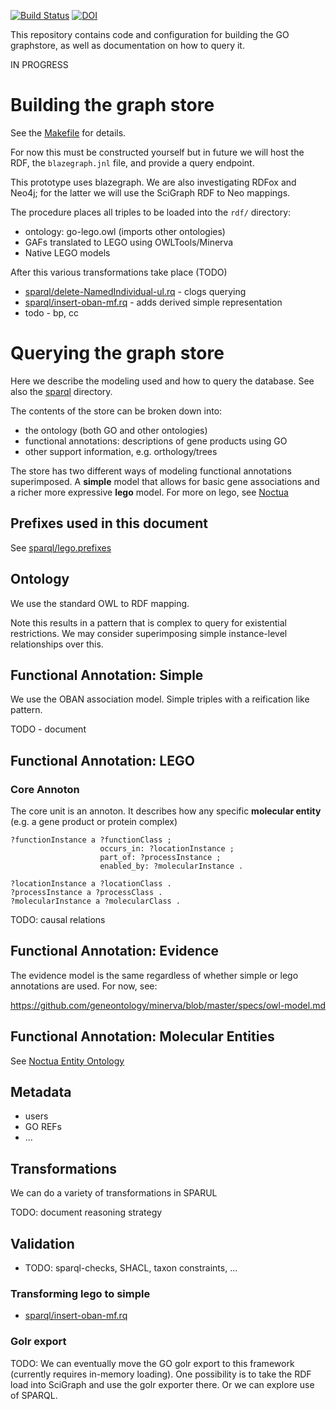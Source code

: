 [![Build Status](https://travis-ci.org/cmungall/go-graphstore.svg?branch=master)](https://travis-ci.org/cmungall/go-graphstore)
[![DOI](https://zenodo.org/badge/13996/cmungall/go-graphstore.svg)](https://zenodo.org/badge/latestdoi/13996/cmungall/go-graphstore)

This repository contains code and configuration for building the GO
graphstore, as well as documentation on how to query it.

IN PROGRESS

# Building the graph store

See the [Makefile](Makefile) for details.

For now this must be constructed yourself but in future we will host
the RDF, the `blazegraph.jnl` file, and provide a query endpoint.

This prototype uses blazegraph. We are also investigating RDFox and
Neo4j; for the latter we will use the SciGraph RDF to Neo mappings.

The procedure places all triples to be loaded into the `rdf/` directory:

 * ontology: go-lego.owl (imports other ontologies)
 * GAFs translated to LEGO using OWLTools/Minerva
 * Native LEGO models

After this various transformations take place (TODO)

 * [sparql/delete-NamedIndividual-ul.rq](sparql/delete-NamedIndividual-ul.rq) - clogs querying
 * [sparql/insert-oban-mf.rq](sparql/insert-oban-mf.rq) - adds derived simple representation
 * todo - bp, cc 

# Querying the graph store

Here we describe the modeling used and how to query the database. See also the [sparql](sparql) directory.

The contents of the store can be broken down into:

 * the ontology (both GO and other ontologies)
 * functional annotations: descriptions of gene products using GO
 * other support information, e.g. orthology/trees

The store has two different ways of modeling functional annotations
superimposed. A __simple__ model that allows for basic gene
associations and a richer more expressive __lego__ model. For more on
lego, see [Noctua](http://noctua.berkeleybop.org/)

## Prefixes used in this document

See [sparql/lego.prefixes](sparql/lego.prefixes)

## Ontology

We use the standard OWL to RDF mapping.

Note this results in a pattern that is complex to query for
existential restrictions. We may consider superimposing simple
instance-level relationships over this.

## Functional Annotation: Simple

We use the OBAN association model. Simple triples with a reification like pattern.

TODO - document

## Functional Annotation: LEGO

### Core Annoton

The core unit is an annoton. It describes how any specific __molecular entity__ (e.g. a gene product or protein complex) 

    ?functionInstance a ?functionClass ;
                        occurs_in: ?locationInstance ;
                        part_of: ?processInstance ;
                        enabled_by: ?molecularInstance .
    
    ?locationInstance a ?locationClass .
    ?processInstance a ?processClass .
    ?molecularInstance a ?molecularClass .

TODO: causal relations

## Functional Annotation: Evidence

The evidence model is the same regardless of whether simple or lego annotations are used. For now, see:

https://github.com/geneontology/minerva/blob/master/specs/owl-model.md

## Functional Annotation: Molecular Entities

See [Noctua Entity Ontology](https://github.com/geneontology/neo)

## Metadata

 * users
 * GO REFs
 * ...

## Transformations

We can do a variety of transformations in SPARUL

TODO: document reasoning strategy

## Validation

 * TODO: sparql-checks, SHACL, taxon constraints, ...

### Transforming lego to simple

 * [sparql/insert-oban-mf.rq](sparql/insert-oban-mf.rq)

### Golr export

TODO: We can eventually move the GO golr export to this framework
(currently requires in-memory loading). One possibility is to take the
RDF load into SciGraph and use the golr exporter there. Or we can
explore use of SPARQL.
